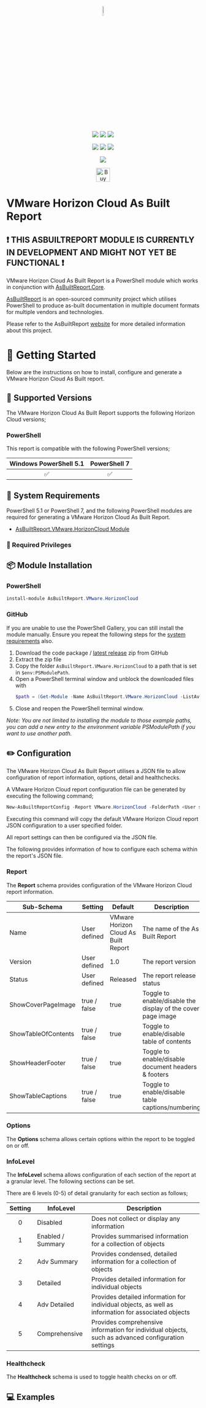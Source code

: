 <!-- ********** DO NOT EDIT THESE LINKS ********** -->
<p align="center">
    <a href="https://www.asbuiltreport.com/" alt="AsBuiltReport"></a>
            <img src='https://github.com/AsBuiltReport.png' width="8%" height="8%" /></a>
</p>
<p align="center">
    <a href="https://www.powershellgallery.com/packages/AsBuiltReport.VMware.HorizonCloud/" alt="PowerShell Gallery Version">
        <img src="https://img.shields.io/powershellgallery/v/AsBuiltReport.VMware.HorizonCloud.svg" /></a>
    <a href="https://www.powershellgallery.com/packages/AsBuiltReport.VMware.HorizonCloud/" alt="PS Gallery Downloads">
        <img src="https://img.shields.io/powershellgallery/dt/AsBuiltReport.VMware.HorizonCloud.svg" /></a>
    <a href="https://www.powershellgallery.com/packages/AsBuiltReport.VMware.HorizonCloud/" alt="PS Platform">
        <img src="https://img.shields.io/powershellgallery/p/AsBuiltReport.VMware.HorizonCloud.svg" /></a>
</p>
<p align="center">
    <a href="https://github.com/AsBuiltReport/AsBuiltReport.VMware.HorizonCloud/graphs/commit-activity" alt="GitHub Last Commit">
        <img src="https://img.shields.io/github/last-commit/AsBuiltReport/AsBuiltReport.VMware.HorizonCloud/master.svg" /></a>
    <a href="https://raw.githubusercontent.com/AsBuiltReport/AsBuiltReport.VMware.HorizonCloud/master/LICENSE" alt="GitHub License">
        <img src="https://img.shields.io/github/license/AsBuiltReport/AsBuiltReport.VMware.HorizonCloud.svg" /></a>
    <a href="https://github.com/AsBuiltReport/AsBuiltReport.VMware.HorizonCloud/graphs/contributors" alt="GitHub Contributors">
        <img src="https://img.shields.io/github/contributors/AsBuiltReport/AsBuiltReport.VMware.HorizonCloud.svg"/></a>
</p>
<p align="center">
    <a href="https://twitter.com/AsBuiltReport" alt="Twitter">
            <img src="https://img.shields.io/twitter/follow/AsBuiltReport.svg?style=social"/></a>
</p>

<p align="center">
    <a href='https://ko-fi.com/B0B7DDGZ7' target='_blank'><img height='36' style='border:0px;height:36px;' src='https://cdn.ko-fi.com/cdn/kofi1.png?v=3' border='0' alt='Buy Me a Coffee at ko-fi.com' /></a>
</p>
<!-- ********** DO NOT EDIT THESE LINKS ********** -->

# VMware Horizon Cloud As Built Report

<!-- ********** REMOVE THIS MESSAGE WHEN THE MODULE IS FUNCTIONAL ********** -->
## :exclamation: THIS ASBUILTREPORT MODULE IS CURRENTLY IN DEVELOPMENT AND MIGHT NOT YET BE FUNCTIONAL ❗

VMware Horizon Cloud As Built Report is a PowerShell module which works in conjunction with [AsBuiltReport.Core](https://github.com/AsBuiltReport/AsBuiltReport.Core).

[AsBuiltReport](https://github.com/AsBuiltReport/AsBuiltReport) is an open-sourced community project which utilises PowerShell to produce as-built documentation in multiple document formats for multiple vendors and technologies.

Please refer to the AsBuiltReport [website](https://www.asbuiltreport.com) for more detailed information about this project.

# :beginner: Getting Started
Below are the instructions on how to install, configure and generate a VMware Horizon Cloud As Built report.

## :floppy_disk: Supported Versions
<!-- ********** Update supported Horizon Cloud versions ********** -->
The VMware Horizon Cloud As Built Report supports the following Horizon Cloud versions;

### PowerShell
This report is compatible with the following PowerShell versions;

<!-- ********** Update supported PowerShell versions ********** -->
| Windows PowerShell 5.1 |     PowerShell 7    |
|:----------------------:|:--------------------:|
|   :white_check_mark:   | :white_check_mark: |
## :wrench: System Requirements
<!-- ********** Update system requirements ********** -->
PowerShell 5.1 or PowerShell 7, and the following PowerShell modules are required for generating a VMware Horizon Cloud As Built Report.

- [AsBuiltReport.VMware.HorizonCloud Module](https://www.powershellgallery.com/packages/AsBuiltReport.VMware.HorizonCloud/)

### :closed_lock_with_key: Required Privileges
<!-- ********** Define required privileges ********** -->
<!-- ********** Try to follow best practices to define least privileges ********** -->

## :package: Module Installation

### PowerShell
<!-- ********** Add installation for any additional PowerShell module(s) ********** -->
```powershell
install-module AsBuiltReport.VMware.HorizonCloud
```

### GitHub
If you are unable to use the PowerShell Gallery, you can still install the module manually. Ensure you repeat the following steps for the [system requirements](https://github.com/AsBuiltReport/AsBuiltReport.VMware.HorizonCloud#wrench-system-requirements) also.

1. Download the code package / [latest release](https://github.com/AsBuiltReport/AsBuiltReport.VMware.HorizonCloud/releases/latest) zip from GitHub
2. Extract the zip file
3. Copy the folder `AsBuiltReport.VMware.HorizonCloud` to a path that is set in `$env:PSModulePath`.
4. Open a PowerShell terminal window and unblock the downloaded files with
    ```powershell
    $path = (Get-Module -Name AsBuiltReport.VMware.HorizonCloud -ListAvailable).ModuleBase; Unblock-File -Path $path\*.psd1; Unblock-File -Path $path\Src\Public\*.ps1; Unblock-File -Path $path\Src\Private\*.ps1
    ```
5. Close and reopen the PowerShell terminal window.

_Note: You are not limited to installing the module to those example paths, you can add a new entry to the environment variable PSModulePath if you want to use another path._

## :pencil2: Configuration

The VMware Horizon Cloud As Built Report utilises a JSON file to allow configuration of report information, options, detail and healthchecks.

A VMware Horizon Cloud report configuration file can be generated by executing the following command;
```powershell
New-AsBuiltReportConfig -Report VMware.HorizonCloud -FolderPath <User specified folder> -Filename <Optional>
```

Executing this command will copy the default VMware Horizon Cloud report JSON configuration to a user specified folder.

All report settings can then be configured via the JSON file.

The following provides information of how to configure each schema within the report's JSON file.

<!-- ********** DO NOT CHANGE THE REPORT SCHEMA SETTINGS ********** -->
### Report
The **Report** schema provides configuration of the VMware Horizon Cloud report information.

| Sub-Schema          | Setting      | Default                        | Description                                                  |
|---------------------|--------------|--------------------------------|--------------------------------------------------------------|
| Name                | User defined | VMware Horizon Cloud As Built Report | The name of the As Built Report                              |
| Version             | User defined | 1.0                            | The report version                                           |
| Status              | User defined | Released                       | The report release status                                    |
| ShowCoverPageImage  | true / false | true                           | Toggle to enable/disable the display of the cover page image |
| ShowTableOfContents | true / false | true                           | Toggle to enable/disable table of contents                   |
| ShowHeaderFooter    | true / false | true                           | Toggle to enable/disable document headers & footers          |
| ShowTableCaptions   | true / false | true                           | Toggle to enable/disable table captions/numbering            |

### Options
The **Options** schema allows certain options within the report to be toggled on or off.

<!-- ********** Add/Remove the number of InfoLevels as required ********** -->
### InfoLevel
The **InfoLevel** schema allows configuration of each section of the report at a granular level. The following sections can be set.

There are 6 levels (0-5) of detail granularity for each section as follows;

| Setting | InfoLevel         | Description                                                                                                                                |
|:-------:|-------------------|--------------------------------------------------------------------------------------------------------------------------------------------|
|    0    | Disabled          | Does not collect or display any information                                                                                                |
|    1    | Enabled / Summary | Provides summarised information for a collection of objects                                                                                |
|    2    | Adv Summary       | Provides condensed, detailed information for a collection of objects                                                                       |
|    3    | Detailed          | Provides detailed information for individual objects                                                                                       |
|    4    | Adv Detailed      | Provides detailed information for individual objects, as well as information for associated objects                                        |
|    5    | Comprehensive     | Provides comprehensive information for individual objects, such as advanced configuration settings                                         |

### Healthcheck
The **Healthcheck** schema is used to toggle health checks on or off.

## :computer: Examples
<!-- ********** Add some examples. Use other AsBuiltReport modules as a guide. ********** -->
